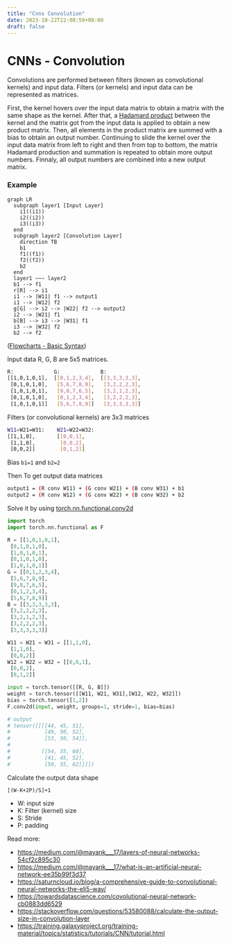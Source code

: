 ```yaml
---
title: "Cnns Convolution"
date: 2023-10-22T22:08:59+08:00
draft: false
---
```


# CNNs - Convolution


Convolutions are performed between filters (known as convolutional kernels) and input data. Filters (or kernels) and input data can be represented as matrices. 

First, the kernel hovers over the input data matrix to obtain a matrix with the same shape as the kernel. After that, a [Hadamard product](https://en.wikipedia.org/wiki/Hadamard_product_(matrices)) between the kernel and the matrix got from the input data is applied to obtain a new product matrix. Then, all elements in the product matrix are summed with a bias to obtain an output number. Continuing to slide the kernel over the input data matrix from left to right and then from top to bottom, the matrix Hadamard production and summation is repeated to obtain more output numbers. Finnaly, all output numbers are combined into a new output matrix.


### Example

```mermaid
graph LR
  subgraph layer1 [Input Layer]
    i1((i1))
    i2((i2))
    i3((i3))
  end
  subgraph layer2 [Convolution Layer]
    direction TB
    b1
    f1((f1))
    f2((f2))
    b2
  end
  layer1 ~~~ layer2
  b1 --> f1
  r[R] --> i1
  i1 --> |W11| f1 --> output1
  i1 --> |W12| f2
  g[G] --> i2 --> |W22| f2 --> output2
  i2 --> |W21| f1
  b[B] --> i3 --> |W31| f1
  i3 --> |W32| f2
  b2 --> f2
```
([Flowcharts - Basic Syntax](https://mermaid.js.org/syntax/flowchart.html))

Input data R, G, B are 5x5 matrices.

```sh
R:             G:             B:
[[1,0,1,0,1],  [[0,1,2,3,4],  [[3,3,3,3,3],
 [0,1,0,1,0],   [5,6,7,8,9],   [3,2,2,2,3],
 [1,0,1,0,1],   [9,8,7,6,5],   [3,2,1,2,3],
 [0,1,0,1,0],   [0,1,2,3,4],   [3,2,2,2,3],
 [1,0,1,0,1]]   [5,6,7,8,9]]   [3,3,3,3,3]]
```

Filters (or convolutional kernels) are 3x3 matrices
```sh
W11=W21=W31:    W21=W22=W32:
[[1,1,0],       [[0,0,1],
 [1,1,0],        [0,0,2],
 [0,0,2]]        [0,1,2]]
```

Bias `b1=1` and `b2=2`

Then To get output data matrices

```sh
output1 = (R conv W11) + (G conv W21) + (B conv W31) + b1
output2 = (R conv W12) + (G conv W22) + (B conv W32) + b2
```

Solve it by using [torch.nn.functional.conv2d](https://saturncloud.io/blog/a-comprehensive-guide-to-convolutional-neural-networks-the-eli5-way/)

```python
import torch
import torch.nn.functional as F

R = [[1,0,1,0,1],
 [0,1,0,1,0],
 [1,0,1,0,1],
 [0,1,0,1,0],
 [1,0,1,0,1]]
G = [[0,1,2,3,4],
 [5,6,7,8,9],
 [9,8,7,6,5],
 [0,1,2,3,4],
 [5,6,7,8,9]]
B = [[3,3,3,3,3],
 [3,2,2,2,3],
 [3,2,1,2,3],
 [3,2,2,2,3],
 [3,3,3,3,3]]

W11 = W21 = W31 = [[1,1,0],
 [1,1,0],
 [0,0,2]]
W12 = W22 = W32 = [[0,0,1],
 [0,0,2],
 [0,1,2]]

input = torch.tensor([[R, G, B]])
weight = torch.tensor([[W11, W21, W31],[W12, W22, W32]])
bias = torch.tensor([1,2])
F.conv2d(input, weight, groups=1, stride=1, bias=bias)

# output
# tensor([[[[44, 45, 51],
#           [49, 50, 52],
#           [53, 50, 54]],
# 
#          [[54, 55, 60],
#           [41, 45, 52],
#           [50, 55, 62]]]])
```

Calculate the output data shape

```
[(W-K+2P)/S]+1
```
- W: input size
- K: Filter (kernel) size
- S: Stride
- P: padding


Read more:

- https://medium.com/@mayank___17/layers-of-neural-networks-54cf2c895c30
- https://medium.com/@mayank___17/what-is-an-artificial-neural-network-ee35b99f3d37
- https://saturncloud.io/blog/a-comprehensive-guide-to-convolutional-neural-networks-the-eli5-way/
- https://towardsdatascience.com/covolutional-neural-network-cb0883dd6529
- https://stackoverflow.com/questions/53580088/calculate-the-output-size-in-convolution-layer
- https://training.galaxyproject.org/training-material/topics/statistics/tutorials/CNN/tutorial.html
